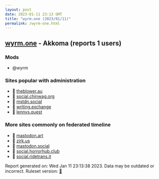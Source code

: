 ```yaml
---
layout: post
date: 2023-01-11 23:13 GMT
title: "wyrm.one (2023/01/11)"
permalink: /wyrm-one.html
---
```



## [wyrm.one](https://wyrm.one) - Akkoma (reports 1 users)

### Mods
 * @wyrm

### Sites popular with administration

* 🐘 [theblower.au](/theblower-au.html)
* 🐘 [social.chinwag.org](/social-chinwag-org.html)
* 🐘 [mstdn.social](/mstdn-social.html)
* 🐘 [writing.exchange](/writing-exchange.html)
* 🐘 [lennys.quest](/lennys-quest.html)

### More sites commonly on federated timeline

* 🐘 [mastodon.art](/mastodon-art.html)
* 🐘 [zirk.us](/zirk-us.html)
* 🐘 [mastodon.social](/mastodon-social.html)
* 🐘 [social.horrorhub.club](/social-horrorhub-club.html)
* 🐘 [social.ridetrans.it](/social-ridetrans-it.html)

Report generated on: Wed Jan 11 23:13:38 2023. Data may be outdated or incorrect.
Ruleset version: [🧁](/version-cupcake)
